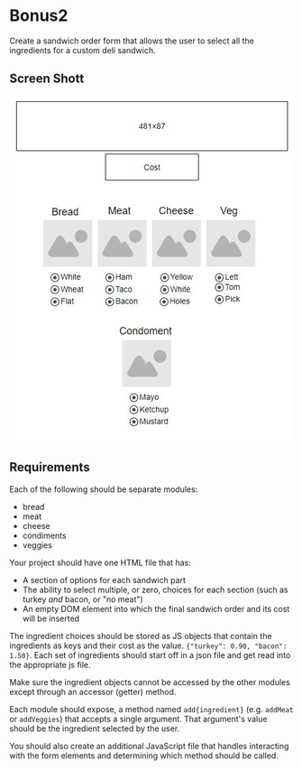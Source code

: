 # Bonus2
Create a sandwich order form that allows the user to select all the ingredients for a custom deli sandwich.

## Screen Shott

![Screen Shot](https://github.com/ke4tri/Bonus2/blob/master/Sandwhich.JPG)

## Requirements

Each of the following should be separate modules:

+ bread
+ meat
+ cheese
+ condiments
+ veggies  

Your project should have one HTML file that has:

+ A section of options for each sandwich part 
+ The ability to select multiple, or zero, choices for each section (such as turkey _and_ bacon, or "no meat") 
+ An empty DOM element into which the final sandwich order and its cost will be inserted  

The ingredient choices should be stored as JS objects that contain the ingredients as keys and their cost as the value. `{"turkey": 0.90, "bacon": 1.50}`.  Each set of ingredients should start off in a json file and get read into the appropriate js file.  

Make sure the ingredient objects cannot be accessed by the other modules except through an accessor (getter) method.  

Each module should expose, a method named `add{ingredient}` (e.g. `addMeat` or `addVeggies`) that accepts a single argument. That argument's value should be the ingredient selected by the user.

You should also create an additional JavaScript file that handles interacting with the form elements and determining which method should be called.


